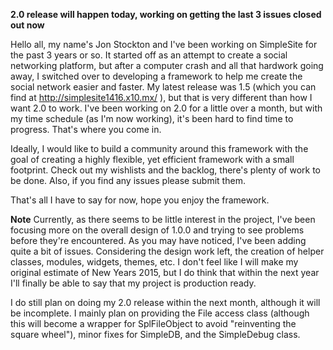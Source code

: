 **2.0 release will happen today, working on getting the last 3 issues closed out now**

Hello all, my name's Jon Stockton and I've been working on SimpleSite for the past 3 years or so.  It started off as an attempt to create a social networking platform, but after a computer crash and all that hardwork going away, I switched over to developing a framework to help me create the social network easier and faster.  My latest release was 1.5 (which you can find at http://simplesite1416.x10.mx/ ), but that is very different than how I want 2.0 to work.  I've been working on 2.0 for a little over a month, but with my time schedule (as I'm now working), it's been hard to find time to progress.  That's where you come in.

Ideally, I would like to build a community around this framework with the goal of creating a highly flexible, yet efficient framework with a small footprint.  Check out my wishlists and the backlog, there's plenty of work to be done.  Also, if you find any issues please submit them.

That's all I have to say for now, hope you enjoy the framework.


**Note** Currently, as there seems to be little interest in the project, I've been focusing more on the overall design of 1.0.0 and trying to see problems before they're encountered.  As you may have noticed, I've been adding quite a bit of issues.  Considering the design work left, the creation of helper classes, modules, widgets, themes, etc. I don't feel like I will make my original estimate of New Years 2015, but I do think that within the next year I'll finally be able to say that my project is production ready.

I do still plan on doing my 2.0 release within the next month, although it will be incomplete.  I mainly plan on providing the File access class (although this will become a wrapper for SplFileObject to avoid "reinventing the square wheel"), minor fixes for SimpleDB, and the SimpleDebug class.
